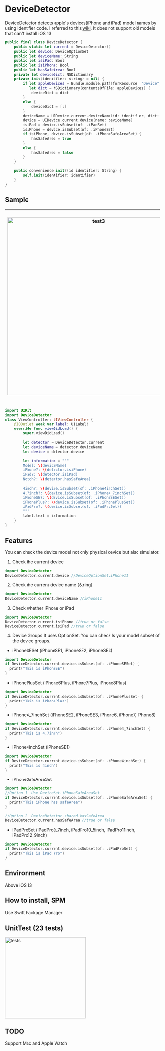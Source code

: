 # DeviceDetector

DeviceDetector detects apple's devices(iPhone and iPad) model names by using identifier code. I referred to this [wiki](https://www.theiphonewiki.com/wiki/Models). It does not support old models that can't install iOS 13

```swift
public final class DeviceDetector {
    public static let current = DeviceDetector()
    public let device: DeviceOptionSet
    public let deviceName: String
    public let isiPad: Bool
    public let isiPhone: Bool
    public let hasSafeArea: Bool
    private let deviceDict: NSDictionary
    private init(identifier: String? = nil) {
        if let appleDevices = Bundle.module.path(forResource: "Device", ofType: "plist"),
           let dict = NSDictionary(contentsOfFile: appleDevices) {
            deviceDict = dict
        }
        else {
            deviceDict = [:]
        }
        deviceName = UIDevice.current.deviceName(id: identifier, dict: deviceDict) ?? ""
        device = UIDevice.current.device(name: deviceName)
        isiPad = device.isSubset(of: .iPadSet)
        isiPhone = device.isSubset(of: .iPhoneSet)
        if isiPhone, device.isSubset(of: .iPhoneSafeAreaSet) {
            hasSafeArea = true
        }
        else {
            hasSafeArea = false
        }
    }
    
    public convenience init?(id identifier: String) {
        self.init(identifier: identifier)
    }
}
```

## Sample

|<img width="577" alt="test3" src="https://user-images.githubusercontent.com/12643700/168486396-d028e8f3-1698-4c54-9dc8-fbbd93a15af3.png">|<img width="620" alt="test4" src="https://user-images.githubusercontent.com/12643700/168486399-5b476abb-41b0-49fb-9b67-2d7bfc7b8405.png">|<img width="359" alt="test1" src="https://user-images.githubusercontent.com/12643700/168486335-7c5aa1b1-f74d-4905-8a41-0cb8cd84ce8b.png">|<img width="375" alt="test2" src="https://user-images.githubusercontent.com/12643700/168486341-21b1214c-63bb-4749-bcf4-c81108c3b3fa.png">|
|---|---|---|---|


```swift
import UIKit
import DeviceDetector
class ViewController: UIViewController {
    @IBOutlet weak var label: UILabel!
    override func viewDidLoad() {
        super.viewDidLoad()
        
        let detector = DeviceDetector.current
        let deviceName = detector.deviceName
        let device = detector.device
        
        let information = """
        Model: \(deviceName)
        iPhone?: \(detector.isiPhone)
        iPad?: \(detector.isiPad)
        Notch?: \(detector.hasSafeArea)
        
        4inch?: \(device.isSubset(of: .iPhone4inchSet))
        4.7inch?: \(device.isSubset(of: .iPhone4_7inchSet))
        iPhoneSE?: \(device.isSubset(of: .iPhoneSESet))
        iPhonePlus?: \(device.isSubset(of: .iPhonePlusSet))
        iPadPro?: \(device.isSubset(of: .iPadProSet))
        """
        label.text = information
    }
}
```

## Features
You can check the device model not only physical device but also simulator.

1. Check the current device
```swift
import DeviceDetector
DeviceDetector.current.device //DeviceOptionSet.iPhone11
```

2. Check the current device name (String)
```swift
import DeviceDetector
DeviceDetector.current.deviceName //iPhone11
```

3. Check whether iPhone or iPad
```swift
import DeviceDetector
DeviceDetector.current.isiPhone //true or false
DeviceDetector.current.isiPad //true or false
```

4. Device Groups
It uses OptionSet. You can check Is your model subset of the device groups.

- iPhoneSESet (iPhoneSE1, iPhoneSE2, iPhoneSE3)
```swift
import DeviceDetector
if DeviceDetector.current.device.isSubset(of: .iPhoneSESet) {
  print("This is iPhoneSE")
}
```

- iPhonePlusSet (iPhone6Plus, iPhone7Plus, iPhone8Plus)
```swift
import DeviceDetector
if DeviceDetector.current.device.isSubset(of: .iPhonePlusSet) {
  print("This is iPhonePlus")
}
```

- iPhone4_7inchSet (iPhoneSE2, iPhoneSE3, iPhone6, iPhone7, iPhone8)
```swift
import DeviceDetector
if DeviceDetector.current.device.isSubset(of: .iPhone4_7inchSet) {
  print("This is 4.7inch")
}
```

- iPhone4inchSet (iPhoneSE1)
```swift
import DeviceDetector
if DeviceDetector.current.device.isSubset(of: .iPhone4inchSet) {
  print("This is 4inch")
}
```

- iPhoneSafeAreaSet
```swift
import DeviceDetector
//Option 1. Use DeviceSet.iPhoneSafeAreaSet
if DeviceDetector.current.device.isSubset(of: .iPhoneSafeAreaSet) {
  print("This iPhone has safeArea")
}

//Option 2. DeviceDetector.shared.hasSafeArea
DeviceDetector.current.hasSafeArea //true or false
```
- iPadProSet (iPadPro9_7inch, iPadPro10_5inch, iPadPro11inch, iPadPro12_9inch)
```swift
import DeviceDetector
if DeviceDetector.current.device.isSubset(of: .iPadProSet) {
  print("This is iPad Pro")
}
```

## Environment
Above iOS 13

## How to install, SPM
Use Swift Package Manager

## UnitTest (23 tests)
<img width="263" alt="tests" src="https://user-images.githubusercontent.com/12643700/168467179-b70c0117-4bc1-476b-8b99-dfaa8df051fe.png">


## TODO
Support Mac and Apple Watch
